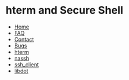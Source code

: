 # hterm and Secure Shell

[logo]: /nassh/images/dev/icon-32.png
[home]: /README.md

* [Home][home]
* [FAQ](/nassh/doc/FAQ.md)
* [Contact](https://groups.google.com/a/chromium.org/forum/?fromgroups#!forum/chromium-hterm)
* [Bugs](https://goo.gl/VkasRC)
* [hterm](/hterm/)
* [nassh](/nassh/)
* [ssh_client](/ssh_client/)
* [libdot](/libdot/)
